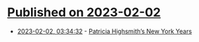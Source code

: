 # [Published on 2023-02-02](index.md)

* [2023-02-02, 03:34:32](https://news.ycombinator.com/item?id=34621701) - [Patricia Highsmith’s New York Years](https://www.newyorker.com/books/under-review/patricia-highsmiths-new-york-years)
